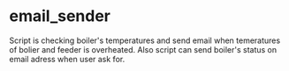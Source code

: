# email_sender

Script is checking boiler's temperatures and send email when temeratures of bolier and feeder is overheated.
Also script can send boiler's status on email adress when user ask for.
